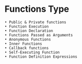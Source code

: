 #   Functions Type 
    • Public & Private functions
    • Function Execution 
    • Function Declaration
    • Functions Passed as Arguments
    • Anonymous Functions
    • Inner Functions
    • Callback functions
    • Self-Executing Function
    • Function Definition Expressions
